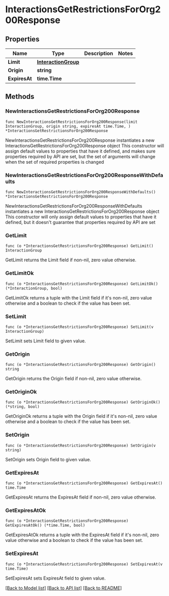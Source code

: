 # InteractionsGetRestrictionsForOrg200Response

## Properties

Name | Type | Description | Notes
------------ | ------------- | ------------- | -------------
**Limit** | [**InteractionGroup**](InteractionGroup.md) |  | 
**Origin** | **string** |  | 
**ExpiresAt** | **time.Time** |  | 

## Methods

### NewInteractionsGetRestrictionsForOrg200Response

`func NewInteractionsGetRestrictionsForOrg200Response(limit InteractionGroup, origin string, expiresAt time.Time, ) *InteractionsGetRestrictionsForOrg200Response`

NewInteractionsGetRestrictionsForOrg200Response instantiates a new InteractionsGetRestrictionsForOrg200Response object
This constructor will assign default values to properties that have it defined,
and makes sure properties required by API are set, but the set of arguments
will change when the set of required properties is changed

### NewInteractionsGetRestrictionsForOrg200ResponseWithDefaults

`func NewInteractionsGetRestrictionsForOrg200ResponseWithDefaults() *InteractionsGetRestrictionsForOrg200Response`

NewInteractionsGetRestrictionsForOrg200ResponseWithDefaults instantiates a new InteractionsGetRestrictionsForOrg200Response object
This constructor will only assign default values to properties that have it defined,
but it doesn't guarantee that properties required by API are set

### GetLimit

`func (o *InteractionsGetRestrictionsForOrg200Response) GetLimit() InteractionGroup`

GetLimit returns the Limit field if non-nil, zero value otherwise.

### GetLimitOk

`func (o *InteractionsGetRestrictionsForOrg200Response) GetLimitOk() (*InteractionGroup, bool)`

GetLimitOk returns a tuple with the Limit field if it's non-nil, zero value otherwise
and a boolean to check if the value has been set.

### SetLimit

`func (o *InteractionsGetRestrictionsForOrg200Response) SetLimit(v InteractionGroup)`

SetLimit sets Limit field to given value.


### GetOrigin

`func (o *InteractionsGetRestrictionsForOrg200Response) GetOrigin() string`

GetOrigin returns the Origin field if non-nil, zero value otherwise.

### GetOriginOk

`func (o *InteractionsGetRestrictionsForOrg200Response) GetOriginOk() (*string, bool)`

GetOriginOk returns a tuple with the Origin field if it's non-nil, zero value otherwise
and a boolean to check if the value has been set.

### SetOrigin

`func (o *InteractionsGetRestrictionsForOrg200Response) SetOrigin(v string)`

SetOrigin sets Origin field to given value.


### GetExpiresAt

`func (o *InteractionsGetRestrictionsForOrg200Response) GetExpiresAt() time.Time`

GetExpiresAt returns the ExpiresAt field if non-nil, zero value otherwise.

### GetExpiresAtOk

`func (o *InteractionsGetRestrictionsForOrg200Response) GetExpiresAtOk() (*time.Time, bool)`

GetExpiresAtOk returns a tuple with the ExpiresAt field if it's non-nil, zero value otherwise
and a boolean to check if the value has been set.

### SetExpiresAt

`func (o *InteractionsGetRestrictionsForOrg200Response) SetExpiresAt(v time.Time)`

SetExpiresAt sets ExpiresAt field to given value.



[[Back to Model list]](../README.md#documentation-for-models) [[Back to API list]](../README.md#documentation-for-api-endpoints) [[Back to README]](../README.md)



